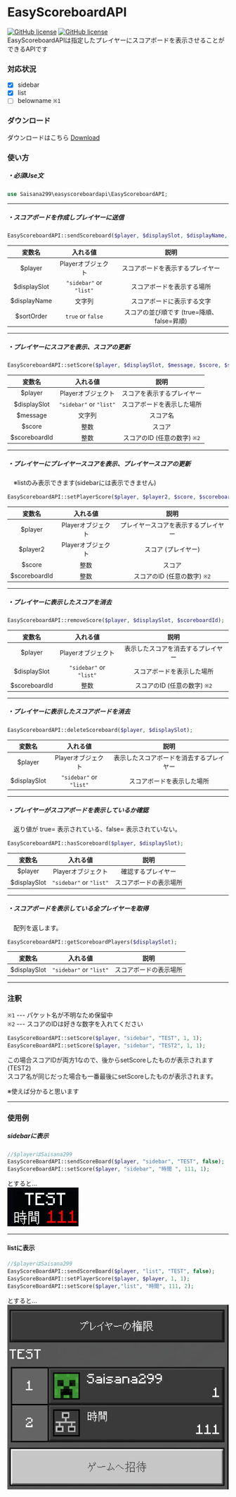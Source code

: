 # EasyScoreboardAPI
[![GitHub license](https://img.shields.io/badge/license-UIUC/NCSA-blue)](https://github.com/Saisana299/EasyScoreboardAPI/blob/master/LICENSE)
[![GitHub license](https://img.shields.io/badge/release-v1.1.0-green)](https://github.com/Saisana299/EasyScoreboardAPI/releases/tag/v1.1.0)  
EasyScoreboardAPIは指定したプレイヤーにスコアボードを表示させることができるAPIです
  
### 対応状況
- [x] sidebar
- [x] list
- [ ] belowname `※1`

### ダウンロード
ダウンロードはこちら [Download](https://github.com/Saisana299/EasyScoreboardAPI/releases/tag/v1.1.0)  
  
### 使い方  
##### ・必須Use文
```php
use Saisana299\easyscoreboardapi\EasyScoreboardAPI;
```
___
##### ・スコアボードを作成しプレイヤーに送信
```php
EasyScoreboardAPI::sendScoreboard($player, $displaySlot, $displayName, $sortOrder);
```
|変数名|入れる値|説明|
|:--:|:--:|:--:|
|$player|Playerオブジェクト|スコアボードを表示するプレイヤー|
|$displaySlot|`"sidebar"` or `"list"`|スコアボードを表示する場所|
|$displayName|文字列|スコアボードに表示する文字|
|$sortOrder|`true` or `false`|スコアの並び順です (true=降順、false=昇順)|
___
##### ・プレイヤーにスコアを表示、スコアの更新
```php
EasyScoreboardAPI::setScore($player, $displaySlot, $message, $score, $scoreboardId);
```
|変数名|入れる値|説明|
|:--:|:--:|:--:|
|$player|Playerオブジェクト|スコアを表示するプレイヤー|
|$displaySlot|`"sidebar"` or `"list"`|スコアボードを表示した場所|
|$message|文字列|スコア名|
|$score|整数|スコア|
|$scoreboardId|整数|スコアのID (任意の数字) `※2`|
___
##### ・プレイヤーにプレイヤースコアを表示、プレイヤースコアの更新
　※listのみ表示できます(sidebarには表示できません)
```php
EasyScoreboardAPI::setPlayerScore($player, $player2, $score, $scoreboardId);
```
|変数名|入れる値|説明|
|:--:|:--:|:--:|
|$player|Playerオブジェクト|プレイヤースコアを表示するプレイヤー|
|$player2|Playerオブジェクト|スコア (プレイヤー)|
|$score|整数|スコア|
|$scoreboardId|整数|スコアのID (任意の数字) `※2`|
___
##### ・プレイヤーに表示したスコアを消去
```php
EasyScoreboardAPI::removeScore($player, $displaySlot, $scoreboardId);
```
|変数名|入れる値|説明|
|:--:|:--:|:--:|
|$player|Playerオブジェクト|表示したスコアを消去するプレイヤー|
|$displaySlot|`"sidebar"` or `"list"`|スコアボードを表示した場所|
|$scoreboardId|整数|スコアのID (任意の数字) `※2`|
___
##### ・プレイヤーに表示したスコアボードを消去
```php
EasyScoreboardAPI::deleteScoreboard($player, $displaySlot);
```
|変数名|入れる値|説明|
|:--:|:--:|:--:|
|$player|Playerオブジェクト|表示したスコアボードを消去するプレイヤー|
|$displaySlot|`"sidebar"` or `"list"`|スコアボードを表示した場所|
___
##### ・プレイヤーがスコアボードを表示しているか確認  
　返り値が true= 表示されている、false= 表示されていない。
```php
EasyScoreboardAPI::hasScoreboard($player, $displaySlot);
```
|変数名|入れる値|説明|
|:--:|:--:|:--:|
|$player|Playerオブジェクト|確認するプレイヤー|
|$displaySlot|`"sidebar"` or `"list"`|スコアボードの表示場所|
___
##### ・スコアボードを表示している全プレイヤーを取得
　配列を返します。
```php
EasyScoreboardAPI::getScoreboardPlayers($displaySlot);
```
|変数名|入れる値|説明|
|:--:|:--:|:--:|
|$displaySlot|`"sidebar"` or `"list"`|スコアボードの表示場所|
___
### 注釈
`※1` --- パケット名が不明なため保留中  
`※2` --- スコアのIDは好きな数字を入れてください  
```php
EasyScoreBoardAPI::setScore($player, "sidebar", "TEST", 1, 1);
EasyScoreBoardAPI::setScore($player, "sidebar", "TEST2", 1, 1);
```
この場合スコアIDが両方1なので、後からsetScoreしたものが表示されます(TEST2)  
スコア名が同じだった場合も一番最後にsetScoreしたものが表示されます。

※使えば分かると思います
___

### 使用例  
##### sidebarに表示
```php
//$playerはSaisana299
EasyScoreBoardAPI::sendScoreBoard($player, "sidebar", "TEST", false);
EasyScoreBoardAPI::setScore($player, "sidebar", "時間 ", 111, 1);
```
とすると...  
<img src="/assets/sidebar.png"> 
___

#### listに表示
```php
//$playerはSaisana299
EasyScoreBoardAPI::sendScoreBoard($player, "list", "TEST", false);
EasyScoreBoardAPI::setPlayerScore($player, $player, 1, 1);
EasyScoreBoardAPI::setScore($player,"list", "時間", 111, 2);
```
とすると...  
<img src="/assets/list.png">  
